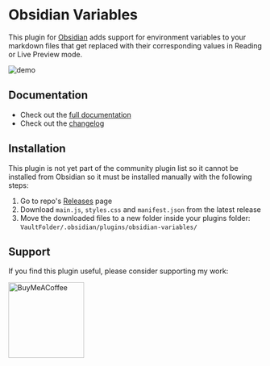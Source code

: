 # Obsidian Variables

This plugin for [Obsidian](https://obsidian.md/) adds support for environment variables to your markdown files that get replaced with their corresponding values in Reading or Live Preview mode.

![demo](./res/obs-vars-plugin-demo.gif)

## Documentation

- Check out the [full documentation](docs/documentation.md)
- Check out the [changelog](docs/CHANGELOG.md)

## Installation

This plugin is not yet part of the community plugin list so it cannot be installed from Obsidian so it must be installed manually with the following steps:

1. Go to repo's [Releases](https://github.com/jffaust/obsidian-variables/releases) page
2. Download `main.js`, `styles.css` and `manifest.json` from the latest release
3. Move the downloaded files to a new folder inside your plugins folder: `VaultFolder/.obsidian/plugins/obsidian-variables/`


## Support

If you find this plugin useful, please consider supporting my work:

[<img src="https://cdn.buymeacoffee.com/buttons/v2/default-yellow.png" alt="BuyMeACoffee" width="150">](https://www.buymeacoffee.com/jffaust)
